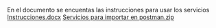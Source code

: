 En el documento se encuentas las instrucciones para usar los servicios 
[Instrucciones.docx](https://github.com/Creck06/proyectoAgenda/files/11300360/Instrucciones.docx)
[Servicios para importar en postman.zip](https://github.com/Creck06/proyectoAgenda/files/11300362/Servicios.para.importar.en.postman.zip)
